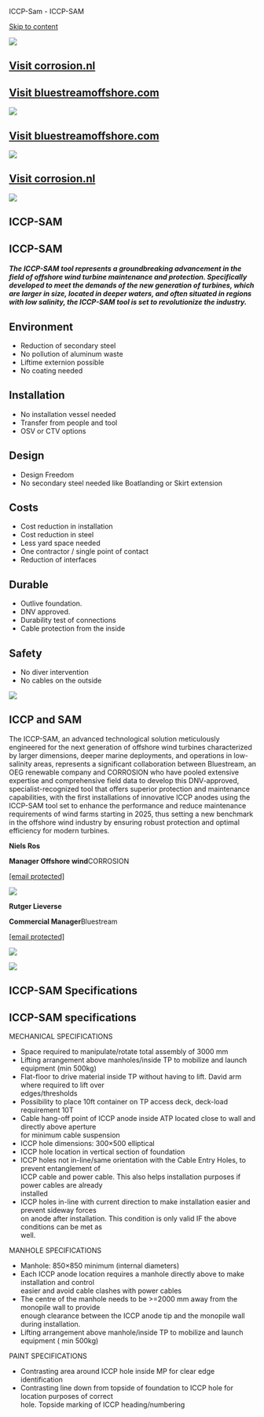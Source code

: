 ICCP-Sam - ICCP-SAM
































[Skip to content](#jupiterx-main)

![](https://iccpsam.com/wp-content/uploads/2024/06/Bluestream-1024x186.png)

[Visit corrosion.nl](https://www.corrosion.nl/)
-----------------------------------------------

[Visit bluestreamoffshore.com](https://amphibiousenergy.com/)
-------------------------------------------------------------

![](https://iccpsam.com/wp-content/uploads/2024/06/Favicon-Bluestream-1.png)

[Visit bluestreamoffshore.com](https://www.bluestreamoffshore.com/en/)
----------------------------------------------------------------------

![](https://iccpsam.com/wp-content/uploads/2021/08/CORROSION-favicon-wit.png)

[Visit corrosion.nl](https://www.corrosion.nl/)
-----------------------------------------------

![](https://iccpsam.com/wp-content/uploads/2024/06/Bluestream-1024x186.png)

ICCP-SAM
--------

ICCP-SAM
--------

##### The ICCP-SAM tool represents a groundbreaking advancement in the field of offshore wind turbine maintenance and protection. Specifically developed to meet the demands of the new generation of turbines, which are larger in size, located in deeper waters, and often situated in regions with low salinity, the ICCP-SAM tool is set to revolutionize the industry.

Environment
-----------

* Reduction of secondary steel
* No pollution of aluminum waste
* Liftime externion possible
* No coating needed

Installation
------------

* No installation vessel needed
* Transfer from people and tool
* OSV or CTV options

Design
------

* Design Freedom
* No secondary steel needed like Boatlanding or Skirt extension

Costs
-----

* Cost reduction in installation
* Cost reduction in steel
* Less yard space needed
* One contractor / single point of contact
* Reduction of interfaces

Durable
-------

* Outlive foundation.
* DNV approved.
* Durability test of connections
* Cable protection from the inside

Safety
------

* No diver intervention
* No cables on the outside

![](https://iccpsam.com/wp-content/uploads/2024/06/Screenshot-2024-06-17-165150-1024x562.png)

ICCP and SAM
------------

The ICCP-SAM, an advanced technological solution meticulously engineered for the next generation of offshore wind turbines characterized by larger dimensions, deeper marine deployments, and operations in low-salinity areas, represents a significant collaboration between Bluestream, an OEG renewable company and CORROSION who have pooled extensive expertise and comprehensive field data to develop this DNV-approved, specialist-recognized tool that offers superior protection and maintenance capabilities, with the first installations of innovative ICCP anodes using the ICCP-SAM tool set to enhance the performance and reduce maintenance requirements of wind farms starting in 2025, thus setting a new benchmark in the offshore wind industry by ensuring robust protection and optimal efficiency for modern turbines.

**Niels Ros**

**Manager Offshore wind**CORROSION

[[email protected]](/cdn-cgi/l/email-protection#1871767e77587b776a6a776b717776367674)

![](https://iccpsam.com/wp-content/uploads/2021/08/Niels-Rob.jpg)

**Rutger Lieverse**

**Commercial Manager**Bluestream

[[email protected]](/cdn-cgi/l/email-protection#8ac3e4ece5cae8e6ffeff9fef8efebe7e5ececf9e2e5f8efa4e9e5e7)

![](https://iccpsam.com/wp-content/uploads/2024/06/Rutger-Lieverse.png)

![](https://iccpsam.com/wp-content/uploads/2024/06/CMDP7962-bewerkt-768x512.jpg)

ICCP-SAM Specifications
-----------------------

ICCP-SAM specifications
-----------------------

MECHANICAL SPECIFICATIONS

* Space required to manipulate/rotate total assembly of 3000 mm
* Lifting arrangement above manholes/inside TP to mobilize and launch equipment (min 500kg)
* Flat-floor to drive material inside TP without having to lift. David arm where required to lift over  
  edges/thresholds
* Possibility to place 10ft container on TP access deck, deck-load requirement 10T
* Cable hang-off point of ICCP anode inside ATP located close to wall and directly above aperture  
  for minimum cable suspension
* ICCP hole dimensions: 300×500 elliptical
* ICCP hole location in vertical section of foundation
* ICCP holes not in-line/same orientation with the Cable Entry Holes, to prevent entanglement of  
  ICCP cable and power cable. This also helps installation purposes if power cables are already  
  installed
* ICCP holes in-line with current direction to make installation easier and prevent sideway forces  
  on anode after installation. This condition is only valid IF the above conditions can be met as  
  well.

MANHOLE SPECIFICATIONS

* Manhole: 850×850 minimum (internal diameters)
* Each ICCP anode location requires a manhole directly above to make installation and control  
  easier and avoid cable clashes with power cables
* The centre of the manhole needs to be >=2000 mm away from the monopile wall to provide  
  enough clearance between the ICCP anode tip and the monopile wall during installation.
* Lifting arrangement above manhole/inside TP to mobilize and launch equipment ( min 500kg)

PAINT SPECIFICATIONS

* Contrasting area around ICCP hole inside MP for clear edge identification
* Contrasting line down from topside of foundation to ICCP hole for location purposes of correct  
  hole. Topside marking of ICCP heading/numbering